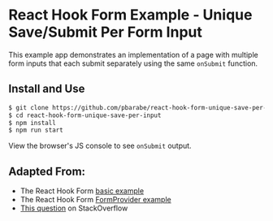 # React Hook Form Example - Unique Save/Submit Per Form Input

This example app demonstrates an implementation of a page with multiple form inputs
that each submit separately using the same `onSubmit` function.

## Install and Use

```sh
$ git clone https://github.com/pbarabe/react-hook-form-unique-save-per-input.git
$ cd react-hook-form-unique-save-per-input
$ npm install
$ npm run start
```

View the browser's JS console to see `onSubmit` output.

## Adapted From:

- The React Hook Form [basic example](https://codesandbox.io/s/react-hook-form-apply-validation-q5m00)
- The React Hook Form [FormProvider example](https://react-hook-form.com/docs/formprovider)
- [This question](https://stackoverflow.com/questions/60276510/how-to-make-react-hook-form-work-with-multiple-forms-in-one-page#60277873) on StackOverflow


